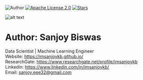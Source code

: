 
![Author](https://img.shields.io/badge/author-SanjoyBiswas-orange)
[![Apache License 2.0](https://img.shields.io/badge/license-Apache_License_2.0-5eba00.svg)](https://github.com/imsanjoykb/Voice-Enable-ChatBot/LICENSE.md)
[![Stars](https://img.shields.io/github/stars/imsanjoykb/Voice-Enable-ChatBot.svg?style=social)](https://github.com/imsanjoykb/Voice-Enable-ChatBot/)


![alt text](images/boticon.png "Title")

# Author: Sanjoy Biswas

Data Scientist | Machine Learning Engineer </br>
Website: https://imsanjoykb.github.io/ </br>
ResearchGate: https://www.researchgate.net/profile/imsanjoykb </br>
Linkedin: https://www.linkedin.com/in/imsanjoykb/ </br>
Email: sanjoy.eee32@gmail.com <br>
